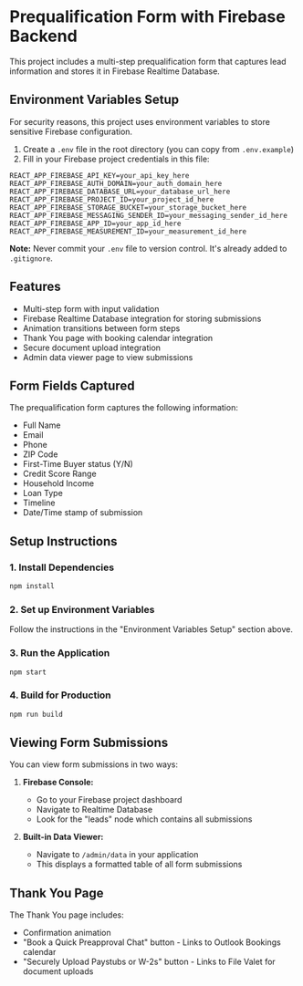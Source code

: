 # Prequalification Form with Firebase Backend

This project includes a multi-step prequalification form that captures lead information and stores it in Firebase Realtime Database.

## Environment Variables Setup

For security reasons, this project uses environment variables to store sensitive Firebase configuration.

1. Create a `.env` file in the root directory (you can copy from `.env.example`)
2. Fill in your Firebase project credentials in this file:

```
REACT_APP_FIREBASE_API_KEY=your_api_key_here
REACT_APP_FIREBASE_AUTH_DOMAIN=your_auth_domain_here
REACT_APP_FIREBASE_DATABASE_URL=your_database_url_here
REACT_APP_FIREBASE_PROJECT_ID=your_project_id_here
REACT_APP_FIREBASE_STORAGE_BUCKET=your_storage_bucket_here
REACT_APP_FIREBASE_MESSAGING_SENDER_ID=your_messaging_sender_id_here
REACT_APP_FIREBASE_APP_ID=your_app_id_here
REACT_APP_FIREBASE_MEASUREMENT_ID=your_measurement_id_here
```

**Note:** Never commit your `.env` file to version control. It's already added to `.gitignore`.

## Features

- Multi-step form with input validation
- Firebase Realtime Database integration for storing submissions
- Animation transitions between form steps
- Thank You page with booking calendar integration
- Secure document upload integration
- Admin data viewer page to view submissions

## Form Fields Captured

The prequalification form captures the following information:

- Full Name
- Email
- Phone
- ZIP Code
- First-Time Buyer status (Y/N)
- Credit Score Range
- Household Income
- Loan Type
- Timeline
- Date/Time stamp of submission

## Setup Instructions

### 1. Install Dependencies

```bash
npm install
```

### 2. Set up Environment Variables

Follow the instructions in the "Environment Variables Setup" section above.

### 3. Run the Application

```bash
npm start
```

### 4. Build for Production

```bash
npm run build
```

## Viewing Form Submissions

You can view form submissions in two ways:

1. **Firebase Console:**

   - Go to your Firebase project dashboard
   - Navigate to Realtime Database
   - Look for the "leads" node which contains all submissions

2. **Built-in Data Viewer:**
   - Navigate to `/admin/data` in your application
   - This displays a formatted table of all form submissions

## Thank You Page

The Thank You page includes:

- Confirmation animation
- "Book a Quick Preapproval Chat" button - Links to Outlook Bookings calendar
- "Securely Upload Paystubs or W-2s" button - Links to File Valet for document uploads
